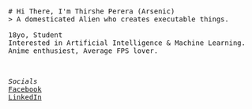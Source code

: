 <div style="font-family: monospace;">
# Hi There, I'm Thirshe Perera (Arsenic)<br>
> A domesticated Alien who creates executable things. <br>


<br>
18yo, Student <br>
Interested in Artificial Intelligence & Machine Learning.<br>
Anime enthusiest, Average FPS lover.<br><br><br>


*Socials* <br>
 [Facebook](https://web.facebook.com/thirshe.perera)<br>[LinkedIn](https://www.linkedin.com/in/thirshe-perera-109644276/?lipi=urn%3Ali%3Apage%3Aprofile_common_profile_index%3Bd5c976e4-ae37-497b-b3bd-851b508d983c)


